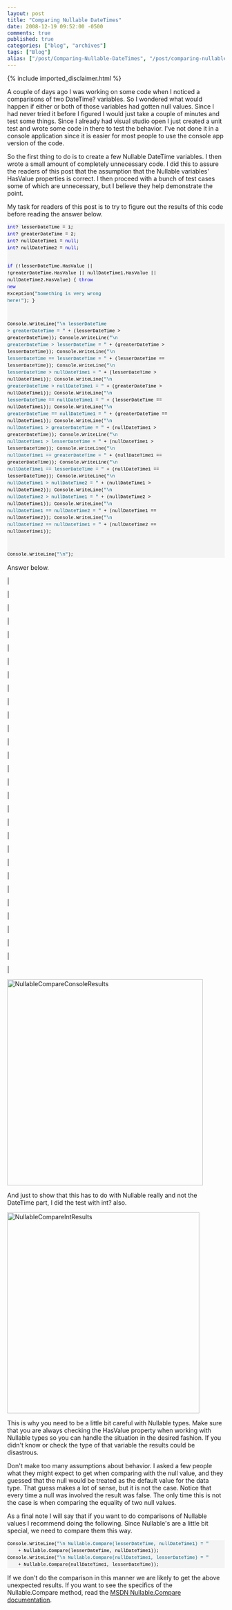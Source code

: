 ```yaml
---
layout: post
title: "Comparing Nullable DateTimes"
date: 2008-12-19 09:52:00 -0500
comments: true
published: true
categories: ["blog", "archives"]
tags: ["Blog"]
alias: ["/post/Comparing-Nullable-DateTimes", "/post/comparing-nullable-datetimes"]
---
```

<!-- more -->
{% include imported_disclaimer.html %}
<p>A couple of days ago I was working on some code when I noticed a comparisons of two DateTime? variables. So I wondered what would happen if either or both of those variables had gotten null values. Since I had never tried it before I figured I would just take a couple of minutes and test some things. Since I already had visual studio open I just created a unit test and wrote some code in there to test the behavior. I've not done it in a console application since it is easier for most people to use the console app version of the code.</p>
<p>So the first thing to do is to create a few Nullable DateTime variables. I then wrote a small amount of completely unnecessary code. I did this to assure the readers of this post that the assumption that the Nullable variables' HasValue properties is correct. I then proceed with a bunch of test cases some of which are unnecessary, but I believe they help demonstrate the point.</p>
<p>My task for readers of this post is to try to figure out the results of this code before reading the answer below.</p>
<div>
<pre style="border-style: none; margin: 0em; padding: 0px; overflow: visible; font-size: 8pt; width: 100%; color: black; line-height: 12pt; font-family: consolas,'Courier New',courier,monospace; background-color: #f4f4f4;"><span style="color: #0000ff;">int</span>? lesserDateTime = 1;
<span style="color: #0000ff;">int</span>? greaterDateTime = 2;
<span style="color: #0000ff;">int</span>? nullDateTime1 = <span style="color: #0000ff;">null</span>;
<span style="color: #0000ff;">int</span>? nullDateTime2 = <span style="color: #0000ff;">null</span>;

<span style="color: #0000ff;">if</span> (!lesserDateTime.HasValue || !greaterDateTime.HasValue 
    || nullDateTime1.HasValue || nullDateTime2.HasValue)
{
    <span style="color: #0000ff;">throw</span> <span style="color: #0000ff;">new</span> Exception(<span style="color: #006080;">"Something is very wrong here!"</span>);
}

Console.WriteLine(<span style="color: #006080;">"\n lesserDateTime &gt; greaterDateTime = "</span> 
    + (lesserDateTime &gt; greaterDateTime));
Console.WriteLine(<span style="color: #006080;">"\n greaterDateTime &gt; lesserDateTime = "</span> 
    + (greaterDateTime &gt; lesserDateTime));
Console.WriteLine(<span style="color: #006080;">"\n lesserDateTime == lesserDateTime = "</span> 
    + (lesserDateTime == lesserDateTime));
Console.WriteLine(<span style="color: #006080;">"\n lesserDateTime &gt; nullDateTime1 = "</span> 
    + (lesserDateTime &gt; nullDateTime1));
Console.WriteLine(<span style="color: #006080;">"\n greaterDateTime &gt; nullDateTime1 = "</span> 
    + (greaterDateTime &gt; nullDateTime1));
Console.WriteLine(<span style="color: #006080;">"\n lesserDateTime == nullDateTime1 = "</span> 
    + (lesserDateTime == nullDateTime1));
Console.WriteLine(<span style="color: #006080;">"\n greaterDateTime == nullDateTime1 = "</span> 
    + (greaterDateTime == nullDateTime1));
Console.WriteLine(<span style="color: #006080;">"\n nullDateTime1 &gt; greaterDateTime = "</span> 
    + (nullDateTime1 &gt; greaterDateTime));
Console.WriteLine(<span style="color: #006080;">"\n nullDateTime1 &gt; lesserDateTime = "</span> 
    + (nullDateTime1 &gt; lesserDateTime));
Console.WriteLine(<span style="color: #006080;">"\n nullDateTime1 == greaterDateTime = "</span> 
    + (nullDateTime1 == greaterDateTime));
Console.WriteLine(<span style="color: #006080;">"\n nullDateTime1 == lesserDateTime = "</span> 
    + (nullDateTime1 == lesserDateTime));
Console.WriteLine(<span style="color: #006080;">"\n nullDateTime1 &gt; nullDateTime2 = "</span> 
    + (nullDateTime1 &gt; nullDateTime2));
Console.WriteLine(<span style="color: #006080;">"\n nullDateTime2 &gt; nullDateTime1 = "</span> 
    + (nullDateTime2 &gt; nullDateTime1));
Console.WriteLine(<span style="color: #006080;">"\n nullDateTime1 == nullDateTime2 = "</span> 
    + (nullDateTime1 == nullDateTime2));
Console.WriteLine(<span style="color: #006080;">"\n nullDateTime2 == nullDateTime1 = "</span> 
    + (nullDateTime2 == nullDateTime1));

Console.WriteLine(<span style="color: #006080;">"\n"</span>);</pre>
</div>
<p>Answer below.</p>
<p>|</p>
<p>|</p>
<p>|</p>
<p>|</p>
<p>|</p>
<p>|</p>
<p>|</p>
<p>|</p>
<p>|</p>
<p>|</p>
<p>|</p>
<p>|</p>
<p>|</p>
<p>|</p>
<p>|</p>
<p>|</p>
<p>|</p>
<p>|</p>
<p>|</p>
<p>|</p>
<p>|</p>
<p>|</p>
<p>|</p>
<p>|</p>
<p>|</p>
<p>|</p>
<p>|</p>
<p>|</p>
<p>|</p>
<p>|</p>
<p><img style="border-width: 0px;" src="http://brendan.enrick.com/files/media/image/WindowsLiveWriter/ComparingNullableDateTimes_7EE9/NullableCompareConsoleResults_3.png" border="0" alt="NullableCompareConsoleResults" width="453" height="477" /></p>
<p>And just to show that this has to do with Nullable really and not the DateTime part, I did the test with int? also.</p>
<p><img style="border-width: 0px;" src="http://brendan.enrick.com/files/media/image/WindowsLiveWriter/ComparingNullableDateTimes_7EE9/NullableCompareIntResults_3.png" border="0" alt="NullableCompareIntResults" width="445" height="465" /></p>
<p>This is why you need to be a little bit careful with Nullable types. Make sure that you are always checking the HasValue property when working with Nullable types so you can handle the situation in the desired fashion. If you didn't know or check the type of that variable the results could be disastrous.</p>
<p>Don't make too many assumptions about behavior. I asked a few people what they might expect to get when comparing with the null value, and they guessed that the null would be treated as the default value for the data type. That guess makes a lot of sense, but it is not the case. Notice that every time a null was involved the result was false. The only time this is not the case is when comparing the equality of two null values.</p>
<p>As a final note I will say that if you want to do comparisons of Nullable values I recommend doing the following. Since Nullable's are a little bit special, we need to compare them this way.</p>
<div>
<pre style="border-style: none; margin: 0em; padding: 0px; overflow: visible; font-size: 8pt; width: 100%; color: black; line-height: 12pt; font-family: consolas,'Courier New',courier,monospace; background-color: #f4f4f4;">Console.WriteLine(<span style="color: #006080;">"\n Nullable.Compare(lesserDateTime, nullDateTime1) = "</span>
    + Nullable.Compare(lesserDateTime, nullDateTime1));
Console.WriteLine(<span style="color: #006080;">"\n Nullable.Compare(nullDateTime1, lesserDateTime) = "</span>
    + Nullable.Compare(nullDateTime1, lesserDateTime));</pre>
</div>
<p>If we don't do the comparison in this manner we are likely to get the above unexpected results. If you want to see the specifics of the Nullable.Compare method, read the <a href="http://msdn.microsoft.com/en-us/library/dxxt7t2a.aspx" target="_blank">MSDN Nullable.Compare documentation</a>.</p>
